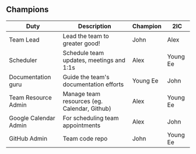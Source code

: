 ## Champions
| Duty | Description | Champion | 2IC |
| --- | --- | --- | --- |
| Team Lead | Lead the team to greater good! | John | Alex |
| Scheduler | Schedule team updates, meetings and 1:1s | Alex | Young Ee |
| Documentation guru | Guide the team's documentation efforts | Young Ee | John |
| Team Resource Admin | Manage team resources (eg. Calendar, Github) | Alex | Young Ee |
| Google Calendar Admin | For scheduling team appointments | Alex | John |
| GitHub Admin | Team code repo | John | Young Ee |
